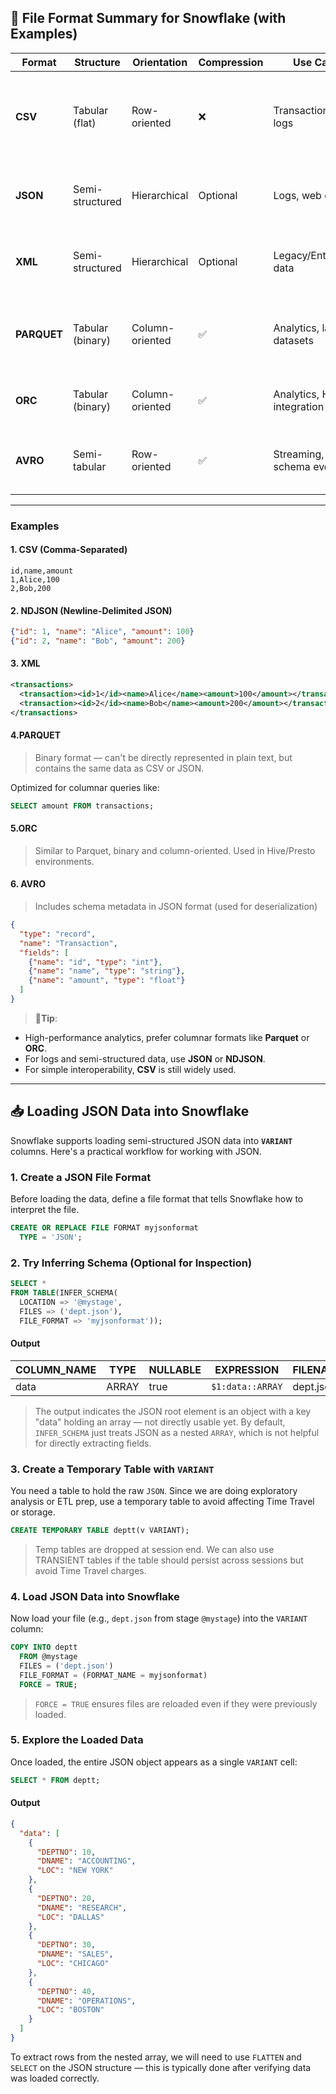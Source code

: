 ## 📁 File Format Summary for Snowflake (with Examples)

| Format    | Structure          | Orientation    | Compression | Use Case                    | Supports          | Notes                                                                 |
|-----------|--------------------|----------------|-------------|-----------------------------|-------------------|-----------------------------------------------------------------------|
| **CSV**   | Tabular (flat)     | Row-oriented   | ❌           | Transactions, logs          | ✅ Load & Unload   | Delimiter-based (comma, tab, etc). No data types. Simple and common. |
| **JSON**  | Semi-structured    | Hierarchical   | Optional     | Logs, web events            | ✅ Load & Unload   | Flexible schema. NDJSON = 1 JSON object per line.                    |
| **XML**   | Semi-structured    | Hierarchical   | Optional     | Legacy/Enterprise data      | ✅ Load only        | Verbose, tag-based. Common in older systems.                         |
| **PARQUET**| Tabular (binary)  | Column-oriented| ✅           | Analytics, large datasets   | ✅ Load & Unload   | Optimized for selecting specific columns. Used in Hadoop.            |
| **ORC**   | Tabular (binary)   | Column-oriented| ✅           | Analytics, Hive integration | ✅ Load only        | High compression and performance.                                    |
| **AVRO**  | Semi-tabular       | Row-oriented   | ✅           | Streaming, schema evolution | ✅ Load only        | Includes schema in JSON. Great for Kafka and RPCs.                   |

---

### Examples

#### 1. **CSV (Comma-Separated)**
```csv
id,name,amount
1,Alice,100
2,Bob,200
```
#### 2. NDJSON (Newline-Delimited JSON)

```json
{"id": 1, "name": "Alice", "amount": 100}
{"id": 2, "name": "Bob", "amount": 200}
```

#### 3. XML
```xml
<transactions>
  <transaction><id>1</id><name>Alice</name><amount>100</amount></transaction>
  <transaction><id>2</id><name>Bob</name><amount>200</amount></transaction>
</transactions>
```
#### 4.PARQUET
> Binary format — can't be directly represented in plain text, but contains the same data as CSV or JSON.

Optimized for columnar queries like:
```sql
SELECT amount FROM transactions;
```

#### 5.ORC
> Similar to Parquet, binary and column-oriented. Used in Hive/Presto environments.

#### 6. AVRO
> Includes schema metadata in JSON format (used for deserialization)

```json
{
  "type": "record",
  "name": "Transaction",
  "fields": [
    {"name": "id", "type": "int"},
    {"name": "name", "type": "string"},
    {"name": "amount", "type": "float"}
  ]
}
```
> 📝**Tip**:
- High-performance analytics, prefer columnar formats like **Parquet** or **ORC**.
- For logs and semi-structured data, use **JSON** or **NDJSON**.
- For simple interoperability, **CSV** is still widely used.

---
## 📥 Loading JSON Data into Snowflake

Snowflake supports loading semi-structured JSON data into **`VARIANT`** columns. Here's a practical workflow for working with JSON.

### 1. Create a JSON File Format

Before loading the data, define a file format that tells Snowflake how to interpret the file.

```sql
CREATE OR REPLACE FILE FORMAT myjsonformat 
  TYPE = 'JSON';
```


### 2. Try Inferring Schema (Optional for Inspection)
```sql
SELECT *
FROM TABLE(INFER_SCHEMA(
  LOCATION => '@mystage',
  FILES => ('dept.json'),
  FILE_FORMAT => 'myjsonformat'));
```
#### Output 
| COLUMN\_NAME | TYPE  | NULLABLE | EXPRESSION       | FILENAMES | ORDER\_ID |
| ------------ | ----- | -------- | ---------------- | --------- | --------- |
| data         | ARRAY | true     | `$1:data::ARRAY` | dept.json | 0         |

> The output indicates the JSON root element is an object with a key "data" holding an array — not directly usable yet.
> By default, `INFER_SCHEMA` just treats JSON as a nested `ARRAY`, which is not helpful for directly extracting fields.

### 3. Create a Temporary Table with `VARIANT`
You need a table to hold the raw `JSON`. Since we are doing exploratory analysis or ETL prep, use a temporary table to avoid affecting Time Travel or storage.
```sql
CREATE TEMPORARY TABLE deptt(v VARIANT);
```
> Temp tables are dropped at session end.
> We can also use TRANSIENT tables if the table should persist across sessions but avoid Time Travel charges.

### 4. Load JSON Data into Snowflake
Now load your file (e.g., `dept.json` from stage `@mystage`) into the `VARIANT` column:

```sql
COPY INTO deptt
  FROM @mystage
  FILES = ('dept.json')
  FILE_FORMAT = (FORMAT_NAME = myjsonformat)
  FORCE = TRUE;
```
> `FORCE = TRUE` ensures files are reloaded even if they were previously loaded.

### 5. Explore the Loaded Data
Once loaded, the entire JSON object appears as a single `VARIANT` cell:
```sql
SELECT * FROM deptt;
```
#### Output 
```json
{
  "data": [
    {
      "DEPTNO": 10,
      "DNAME": "ACCOUNTING",
      "LOC": "NEW YORK"
    },
    {
      "DEPTNO": 20,
      "DNAME": "RESEARCH",
      "LOC": "DALLAS"
    },
    {
      "DEPTNO": 30,
      "DNAME": "SALES",
      "LOC": "CHICAGO"
    },
    {
      "DEPTNO": 40,
      "DNAME": "OPERATIONS",
      "LOC": "BOSTON"
    }
  ]
}
```
To extract rows from the nested array, we will need to use `FLATTEN` and `SELECT` on the JSON structure — this is typically done after verifying data was loaded correctly.
